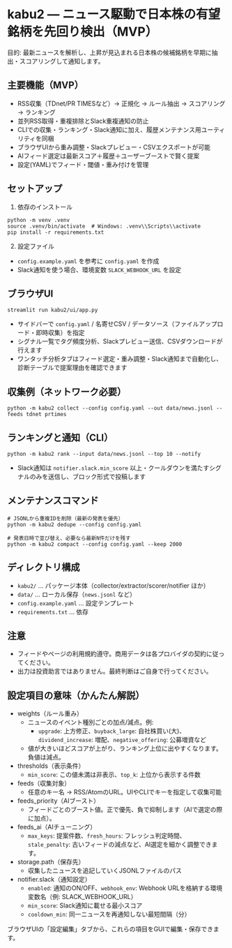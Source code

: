 # kabu2 — ニュース駆動で日本株の有望銘柄を先回り検出（MVP）

目的: 最新ニュースを解析し、上昇が見込まれる日本株の候補銘柄を早期に抽出・スコアリングして通知します。

## 主要機能（MVP）
- RSS収集（TDnet/PR TIMESなど）→ 正規化 → ルール抽出 → スコアリング → ランキング
- 並列RSS取得・重複排除とSlack重複通知の防止
- CLIでの収集・ランキング・Slack通知に加え、履歴メンテナンス用ユーティリティを同梱
- ブラウザUIから重み調整・Slackプレビュー・CSVエクスポートが可能
- AIフィード選定は最新スコア＋履歴＋ユーザーブーストで賢く提案
- 設定(YAML)でフィード・閾値・重み付けを管理

## セットアップ
1) 依存のインストール
```
python -m venv .venv
source .venv/bin/activate  # Windows: .venv\\Scripts\\activate
pip install -r requirements.txt
```

2) 設定ファイル
- `config.example.yaml` を参考に `config.yaml` を作成
- Slack通知を使う場合、環境変数 `SLACK_WEBHOOK_URL` を設定

## ブラウザUI
```
streamlit run kabu2/ui/app.py
```
- サイドバーで `config.yaml` / 名寄せCSV / データソース（ファイルアップロード・即時収集）を指定
- シグナル一覧でタグ頻度分析、Slackプレビュー送信、CSVダウンロードが行えます
- ワンタッチ分析タブはフィード選定・重み調整・Slack通知まで自動化し、診断テーブルで提案理由を確認できます

## 収集例（ネットワーク必要）
```
python -m kabu2 collect --config config.yaml --out data/news.jsonl --feeds tdnet prtimes
```

## ランキングと通知（CLI）
```
python -m kabu2 rank --input data/news.jsonl --top 10 --notify
```
- Slack通知は `notifier.slack.min_score` 以上・クールダウンを満たすシグナルのみを送信し、ブロック形式で投稿します

## メンテナンスコマンド
```
# JSONLから重複IDを削除（最新の発表を優先）
python -m kabu2 dedupe --config config.yaml

# 発表日時で並び替え、必要なら最新N件だけを残す
python -m kabu2 compact --config config.yaml --keep 2000
```

## ディレクトリ構成
- `kabu2/` … パッケージ本体（collector/extractor/scorer/notifier ほか）
- `data/` … ローカル保存（`news.jsonl` など）
- `config.example.yaml` … 設定テンプレート
- `requirements.txt` … 依存

## 注意
- フィードやページの利用規約遵守。商用データは各プロバイダの契約に従ってください。
- 出力は投資助言ではありません。最終判断はご自身で行ってください。

## 設定項目の意味（かんたん解説）
- weights（ルール重み）
  - ニュースのイベント種別ごとの加点/減点。例:
    - `upgrade`: 上方修正、`buyback_large`: 自社株買い(大)、`dividend_increase`: 増配、`negative_offering`: 公募増資など
  - 値が大きいほどスコアが上がり、ランキング上位に出やすくなります。負値は減点。
- thresholds（表示条件）
  - `min_score`: この値未満は非表示、`top_k`: 上位から表示する件数
- feeds（収集対象）
  - 任意のキー名 → RSS/AtomのURL。UIやCLIでキーを指定して収集可能
- feeds_priority（AIブースト）
  - フィードごとのブースト値。正で優先、負で抑制します（AIで選定の際に加点）。
- feeds_ai（AIチューニング）
  - `max_keys`: 提案件数、`fresh_hours`: フレッシュ判定時間、`stale_penalty`: 古いフィードの減点など、AI選定を細かく調整できます。
- storage.path（保存先）
  - 収集したニュースを追記していくJSONLファイルのパス
- notifier.slack（通知設定）
  - `enabled`: 通知のON/OFF、`webhook_env`: Webhook URLを格納する環境変数名（例: SLACK_WEBHOOK_URL）
  - `min_score`: Slack通知に載せる最小スコア
  - `cooldown_min`: 同一ニュースを再通知しない最短間隔（分）

ブラウザUIの「設定編集」タブから、これらの項目をGUIで編集・保存できます。
